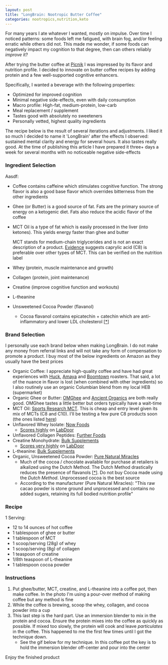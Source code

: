 ```yaml
---
layout: post
title: "LongBrain: Nootropic Butter Coffee"
categories: nootropics,nutrition,keto
---
```


For many years I ate whatever I wanted, mostly on impulse.  Over time I noticed patterns: some foods left me fatigued, with brain fog, and/or feeling erratic while others did not.  This made me wonder, if some foods can negatively impact my cognition to that degree, then can others reliably *improve* it?

After trying the butter coffee at [Picnik](https://picnikaustin.com/blogs/journal/butter-coffee) I was impressed by its flavor and nutrition profile. I decided to innovate on butter coffee recipes by adding protein and a few well-supported cognitive enhancers.

Specifically, I wanted a beverage with the following properties:

* Optimized for improved cognition
* Minimal negative side-effects, even with daily consumption
* Macro profile: High-fat, medium-protein, low-carb
* Meal replacement / supplement
* Tastes good with absolutely no sweeteners
* Personally vetted, highest quality ingredients

The recipe below is the result of several iterations and adjustments. I liked it so much I decided to name it 'LongBrain' after the effects I observed: sustained mental clarity and energy for several hours. It also tastes really good. At the time of publishing this article I have prepared it three+ days a week for several months with no noticeable negative side-effects

### Ingredient Selection

Aasdf:

* Coffee contains caffeine which stimulates cognitive function. The strong flavor is also a good base flavor which overrides bitterness from the other ingredients

* Ghee (or Butter) is a good source of fat. Fats are the primary source of energy on a ketogenic diet. Fats also reduce the acidic flavor of the coffee

* MCT Oil is a type of fat which is easily processed in the liver (into ketones). This yields energy faster than ghee and butter

  MCT stands for medium-chain triglycerides and is not an exact description of a product. [Evidence](https://ketosource.co/caprylic-acid-c8/) suggests caprylic acid (C8) is preferable over other types of MCT. This can be verified on the nutrition label

* Whey (protein, muscle maintenance and growth)

* Collagen (protein, joint maintenance)

* Creatine (improve cognitive function and workouts)

* L-theanine

* Unsweetened Cocoa Powder (flavanol)
  
  * Cocoa flavanol contains epicatechin + catechin which are anti-inflammatory and lower LDL cholesterol [[*](https://onlinelibrary.wiley.com/doi/full/10.1111/jch.12715)]

### Brand Selection

I personally use each brand below when making LongBrain. I do not make any money from referral links and will not take any form of compensation to promote a product. I buy most of the below ingredients on Amazon as they usually have the best prices

* Organic Coffee: I appreciate high-quality coffee and have had great experiences with [Huck](https://huckleberryroasters.com/), [Amaya](https://www.amayaroasting.com/) and [Boomtown](https://www.boomtowncoffee.com/) roasters. That said, a lot of the nuance in flavor is lost (when combined with other ingredients) so I also routinely use an organic Columbian blend from my local HEB (supermarket)
* Organic Ghee or Butter: [OMGhee](https://omghee.com/) and [Ancient Organics](https://www.ancientorganics.com/) are both really good. OMGhee tastes a little better but orders typically have a wait-time
* MCT Oil: [Sports Research MCT](https://sportsresearch.com/products/premium-mct-oil-32oz). This is cheap and entry level given its mix of MCTs (C8 and C10). I'll be testing a few pure C8 products soon (the ones listed [here](https://ketosource.co/caprylic-acid-c8/))
* Unflavored Whey Isolate: [Now Foods](https://www.nowfoods.com/sports-nutrition/whey-protein-isolate-unflavored-powder)
  * [Scores highly](https://labdoor.com/rankings/protein) on [LabDoor](https://labdoor.com/about)
* Unflavored Collagen Peptides: [Further Foods](https://shop.furtherfood.com/products/collagen-peptides-protein-powder)
* Creatine Monohydrate: [Bulk Supplements](https://www.bulksupplements.com/creatine-monohydrate.html)
  - [Scores very highly](https://labdoor.com/rankings/creatine) on [LabDoor](https://labdoor.com/about)
* L-theanine: [Bulk Supplements](https://www.bulksupplements.com/l-theanine.html)
* Organic, Unsweetened Cocoa Powder: [Pure Natural Miracles](https://www.purenaturalmiracles.com/products/pure-natural-miracles-cacao-powder-raw-and-organic)
  * Much of the cocoa / chocolate available for purchase at retailers is alkalized using the Dutch Method.  The Dutch Method drastically reduces the presence of flavanols [[*](https://www.ncbi.nlm.nih.gov/pubmed/18710243)].  Do not buy Cocoa made using the _Dutch Method_. Unprocessed cocoa is the best source
  * According to the manufacturer (Pure Natural Miracles): "This raw cacao powder is stone ground and unprocessed and contains no added sugars, retaining its full bodied nutrition profile"

### Recipe

1 Serving:

* 12 to 14 ounces of hot coffee
* 1 tablespoon of ghee or butter
* 1 tablespoon of MCT
* 1 scoop/serving (28g) of whey
* 1 scoop/serving (8g) of collagen
* 1 teaspoon of creatine
* 1/8th teaspoon of L-theanine
* 1 tablespoon cocoa powder

### Instructions

1. Put ghee/butter, MCT, creatine, and L-theanine into a coffee pot, then make coffee. In the photo I'm using a pour-over method of making coffee but any method is fine
2. While the coffee is brewing, scoop the whey, collagen, and cocoa powder into a cup
3. This last step is the hard part. Use an immersion blender to mix in the protein and cocoa. Ensure the protein mixes into the coffee as quickly as possible. If mixed too slowly, the protein will cook and leave *particulates* in the coffee. This happened to me the first few times until I got the technique down.
   * See the gif below for my technique. In this coffee pot the key is to hold the immersion blender off-center and pour into the center



Enjoy the finished product
